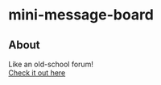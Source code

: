# mini-message-board

## About

Like an old-school forum!
<br>
[Check it out here](https://seahorse-app-4oly2.ondigitalocean.app/)
